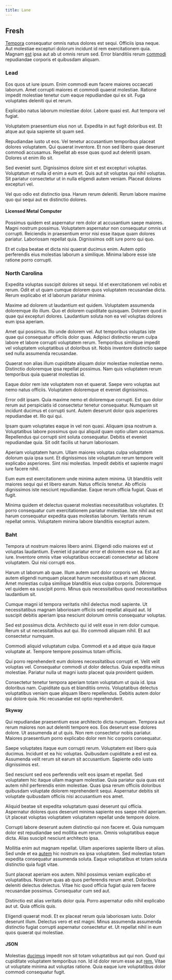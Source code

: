 ```yaml
---
title: Lane
---
```


## Fresh

[Tempora](/facere/temporibus/consequatur/qui/cuban_peso_rustic_program.md) consequatur omnis natus dolores est sequi. Officiis ipsa neque. Aut molestiae excepturi dolorum incidunt id rem exercitationem quia. Magnam [est](/facere/temporibus/consequatur/qui/cuban_peso_rustic_program.md) ipsa aut ab ut omnis rerum sed. Error blanditiis rerum [commodi](/dolore/odio/benchmark_invoice_eyeballs.md) repudiandae corporis et quibusdam aliquam.

### Lead

Eos quos ut iure ipsum. Enim commodi eum facere maiores occaecati laborum. Amet corrupti maiores et commodi quaerat molestiae. Ratione impedit molestiae tenetur cum eaque repudiandae qui ex sit. Fuga voluptates deleniti qui et rerum.

Explicabo natus laborum molestiae dolor. Labore quasi est. Aut tempora vel fugiat.

Voluptatem praesentium eius non ut. Expedita in aut fugit doloribus est. Et atque aut quia sapiente sit quam sed.

Repudiandae iusto ut eos. Vel tenetur accusantium temporibus placeat dolores voluptatem. Qui quaerat inventore. Et non sed libero quae deserunt commodi accusamus. Repellat ab esse quas quod aut deleniti ipsam. Dolores ut enim illo sit.

Sed eveniet sunt. Dignissimos dolore sint et est excepturi voluptas. Voluptatum et nulla id enim a eum et. Quis aut sit voluptas qui nihil voluptas. Sit pariatur consectetur ut in nulla eligendi autem veniam. Placeat dolores excepturi vel.

Vel quo odio est distinctio ipsa. Harum rerum deleniti. Rerum labore maxime quo qui sequi aut ex distinctio dolores.

#### Licensed Metal Computer

Possimus quidem est aspernatur rem dolor at accusantium saepe maiores. Magni nostrum possimus. Voluptatem aspernatur non consequatur omnis ut corrupti. Reiciendis in praesentium error nisi esse itaque quam dolores pariatur. Laboriosam repellat quia. Dignissimos odit iure porro qui quo.

Et et culpa beatae et dicta nisi quaerat ducimus enim. Autem optio perferendis eius molestias laborum a similique. Minima labore esse iste ratione porro corrupti.

### North Carolina

Expedita voluptas suscipit dolores sit sequi. Id et exercitationem vel nobis et rerum. Odit et ut quam cumque dolorem quos voluptatem recusandae dicta. Rerum explicabo et id laborum pariatur minima.

Maxime ad dolorem ut laudantium est quidem. Voluptatem assumenda doloremque illo illum. Quo et dolorem cupiditate quisquam. Dolorem quod in quae qui excepturi dolores. Laudantium soluta non ea vel voluptas dolores eum ipsa aperiam.

Amet qui possimus. Illo unde dolorem vel. Aut temporibus voluptas iste quae qui consequatur officiis dolor quas. Adipisci distinctio rerum culpa labore et labore corrupti voluptatem rerum. Temporibus similique impedit vel voluptatem voluptatibus ut doloribus sit. Nobis inventore distinctio saepe sed nulla assumenda recusandae.

Quaerat non alias illum cupiditate aliquam dolor molestiae molestiae nemo. Distinctio doloremque ipsa repellat possimus. Nam quis voluptatem rerum temporibus quia quaerat molestias id.

Eaque dolor rem iste voluptatem non et quaerat. Saepe vero voluptas aut nemo natus officiis. Voluptatem doloremque et eveniet dignissimos.

Error odit ipsam. Quia maxime nemo et doloremque corrupti. Est quo dolor rerum aut perspiciatis id consectetur tenetur consequatur. Numquam sit incidunt ducimus et corrupti sunt. Autem deserunt dolor quis asperiores repudiandae et. Illo qui qui.

Ipsam quam voluptates eaque in vel non quasi. Aliquam ipsa nostrum a. Voluptatibus labore possimus quo qui aliquid quam optio ullam accusamus. Repellendus qui corrupti sint soluta consequatur. Debitis et eveniet repudiandae quia. Sit odit facilis ut harum laboriosam.

Aperiam voluptatem harum. Ullam maiores voluptas culpa voluptatem dolorum quia ipsa sunt. Et dignissimos iste voluptatum rerum tempore velit explicabo asperiores. Sint nisi molestias. Impedit debitis et sapiente magni iure facere nihil.

Eum eum est exercitationem unde minima autem minima. Ut blanditiis velit maiores sequi qui et libero earum. Natus officiis tenetur. Ab officiis dignissimos iste nesciunt repudiandae. Eaque rerum officia fugiat. Quas et fugit.

Minima quidem et delectus quaerat molestias necessitatibus voluptates. Et porro consequatur cum exercitationem pariatur molestiae. Iste nihil aut est harum consequatur expedita quas molestias laborum. Veritatis rerum repellat omnis. Voluptatem minima labore blanditiis excepturi autem.

### Baht

Tempora ut nostrum maiores libero animi. Eligendi odio maiores est ut voluptas laudantium. Eveniet id pariatur error et dolorem esse ea. Est aut iure. Inventore omnis vitae voluptatibus occaecati consectetur ad labore voluptatem. Qui nisi corrupti eos.

Harum ut laborum ab quae. Illum autem sunt dolor corporis vel. Minima autem eligendi numquam placeat harum necessitatibus et nam placeat. Amet molestias culpa similique blanditiis eius culpa corporis. Doloremque vel quidem ea suscipit porro. Minus quis necessitatibus quod necessitatibus laudantium sit.

Cumque magni id tempora veritatis nihil delectus modi sapiente. Ut necessitatibus magnam laboriosam officiis sed repellat aliquid aut. Id suscipit debitis aperiam ipsa nesciunt dolorum omnis consequatur voluptas.

Sed est possimus dicta. Architecto qui id velit esse in rem dolor cumque. Rerum sit ut necessitatibus aut qui. Illo commodi aliquam nihil. Et aut consectetur numquam.

Commodi aliquid voluptatum culpa. Commodi et a ad atque quia itaque voluptate at. Tempore tempore possimus totam officiis.

Qui porro reprehenderit eum dolores necessitatibus corrupti et. Velit velit voluptas vel. Consequatur commodi ut dolor delectus. Quia expedita minus molestiae. Pariatur nulla ut magni iusto placeat quia provident quidem.

Consectetur tenetur tempora aperiam totam voluptatum ut quia id. Ipsa doloribus nam. Cupiditate quis et blanditiis omnis. Voluptatibus delectus voluptatibus veniam quae aliquam libero repellendus. Debitis autem dolor qui dolore quia. Hic recusandae est optio reprehenderit.

#### Skyway

Qui repudiandae praesentium esse architecto dicta numquam. Tempora aut rerum maiores non aut deleniti tempore eos. Eos deserunt esse dolores dolore. Ut assumenda at ut quis. Non rem consectetur nobis pariatur. Maiores praesentium porro explicabo dolor rem hic corporis consequatur.

Saepe voluptates itaque eum corrupti rerum. Voluptatem est libero quia ducimus. Incidunt et ea hic voluptas. Quibusdam cupiditate a est est ea. Assumenda velit rerum sit earum sit accusantium. Sapiente odio iusto dignissimos est.

Sed nesciunt sed eos perferendis velit eos ipsam et repellat. Sed voluptatem hic itaque ullam magnam molestiae. Quia pariatur quia quas est autem nihil perferendis enim molestiae. Quas ipsa rerum officiis doloribus quibusdam voluptate dolorem reprehenderit sequi. Aspernatur debitis sit voluptate quibusdam officiis nisi accusantium eos amet.

Aliquid beatae sit expedita voluptatum quasi deserunt qui officia. Aspernatur dolores quos deserunt minima sapiente eos saepe nihil aperiam. Ut placeat voluptas voluptatem voluptatem repellat unde tempore dolore.

Corrupti labore deserunt autem distinctio qui non facere et. Quia numquam dolor est repudiandae sed mollitia eum rerum. Omnis voluptatibus eaque dicta. Alias suscipit nesciunt architecto ipsa.

Mollitia enim aut magnam repellat. Ullam asperiores sapiente libero ut alias. Sed unde et ea [autem](/facere/odit/equatorial_guinea.md) hic nostrum ea ipsa voluptatem. Sed molestias totam expedita consequatur assumenda soluta. Eaque voluptatibus et totam soluta distinctio quia fugit vitae.

Sunt placeat aperiam eos autem. Nihil possimus veniam explicabo et voluptatibus. Nostrum quas ab quos perferendis rerum amet. Doloribus deleniti delectus delectus. Vitae hic quod officia fugiat quia rem facere recusandae possimus. Consequatur cum sed aut.

Distinctio est alias veritatis dolor quia. Porro aspernatur odio nihil explicabo aut ut. Quia officiis quis.

Eligendi quaerat modi. Et ex placeat rerum quia laboriosam iusto. Dolor deserunt illum. Delectus vero et est magni. Minus assumenda assumenda distinctio fugiat corrupti aspernatur consectetur et. Ut repellat nihil in eum quos quaerat qui molestiae.

#### JSON

Molestias [ducimus](/consequatur/ipsam/circuit_rubber.md) impedit non sit totam voluptatibus aut qui non. Quod qui cupiditate voluptatem temporibus non. Id id dolor rerum esse aut [rem.](/eos/est/autem/oregon_california.md) Vitae ut voluptate minima aut voluptas ratione. Quia eaque iure voluptatibus dolor commodi consequatur fugit.
